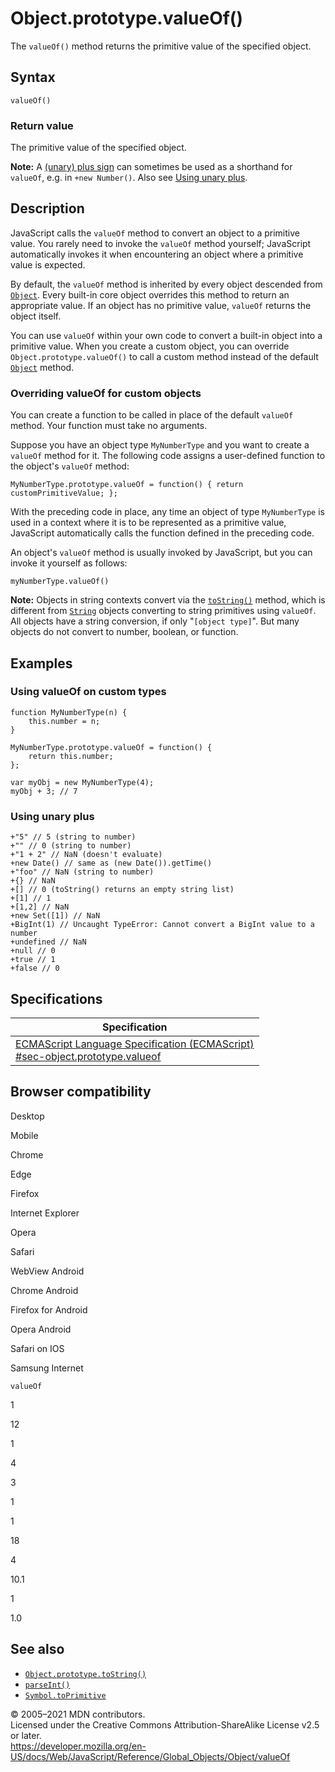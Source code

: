 Object.prototype.valueOf()
==========================

The `valueOf()` method returns the primitive value of the specified object.

Syntax
------

    valueOf()

### Return value

The primitive value of the specified object.

**Note:** A [(unary) plus sign](https://developer.mozilla.org/en-US/docs/Web/JavaScript/Reference/Operators#unary_plus) can sometimes be used as a shorthand for `valueOf`, e.g. in `+new Number()`. Also see [Using unary plus](#using_unary_plus).

Description
-----------

JavaScript calls the `valueOf` method to convert an object to a primitive value. You rarely need to invoke the `valueOf` method yourself; JavaScript automatically invokes it when encountering an object where a primitive value is expected.

By default, the `valueOf` method is inherited by every object descended from [`Object`](../object). Every built-in core object overrides this method to return an appropriate value. If an object has no primitive value, `valueOf` returns the object itself.

You can use `valueOf` within your own code to convert a built-in object into a primitive value. When you create a custom object, you can override `Object.prototype.valueOf()` to call a custom method instead of the default [`Object`](../object) method.

### Overriding valueOf for custom objects

You can create a function to be called in place of the default `valueOf` method. Your function must take no arguments.

Suppose you have an object type `MyNumberType` and you want to create a `valueOf` method for it. The following code assigns a user-defined function to the object's `valueOf` method:

    MyNumberType.prototype.valueOf = function() { return customPrimitiveValue; };

With the preceding code in place, any time an object of type `MyNumberType` is used in a context where it is to be represented as a primitive value, JavaScript automatically calls the function defined in the preceding code.

An object's `valueOf` method is usually invoked by JavaScript, but you can invoke it yourself as follows:

    myNumberType.valueOf()

**Note:** Objects in string contexts convert via the [`toString()`](tostring) method, which is different from [`String`](../string) objects converting to string primitives using `valueOf`. All objects have a string conversion, if only "`[object type]`". But many objects do not convert to number, boolean, or function.

Examples
--------

### Using valueOf on custom types

    function MyNumberType(n) {
        this.number = n;
    }

    MyNumberType.prototype.valueOf = function() {
        return this.number;
    };

    var myObj = new MyNumberType(4);
    myObj + 3; // 7

### Using unary plus

    +"5" // 5 (string to number)
    +"" // 0 (string to number)
    +"1 + 2" // NaN (doesn't evaluate)
    +new Date() // same as (new Date()).getTime()
    +"foo" // NaN (string to number)
    +{} // NaN
    +[] // 0 (toString() returns an empty string list)
    +[1] // 1
    +[1,2] // NaN
    +new Set([1]) // NaN
    +BigInt(1) // Uncaught TypeError: Cannot convert a BigInt value to a number
    +undefined // NaN
    +null // 0
    +true // 1
    +false // 0

Specifications
--------------

<table><thead><tr class="header"><th>Specification</th></tr></thead><tbody><tr class="odd"><td><a href="https://tc39.es/ecma262/#sec-object.prototype.valueof">ECMAScript Language Specification (ECMAScript)<br />
<span class="small">#sec-object.prototype.valueof</span></a></td></tr></tbody></table>

Browser compatibility
---------------------

Desktop

Mobile

Chrome

Edge

Firefox

Internet Explorer

Opera

Safari

WebView Android

Chrome Android

Firefox for Android

Opera Android

Safari on IOS

Samsung Internet

`valueOf`

1

12

1

4

3

1

1

18

4

10.1

1

1.0

See also
--------

-   [`Object.prototype.toString()`](tostring)
-   [`parseInt()`](../parseint)
-   [`Symbol.toPrimitive`](../symbol/toprimitive)

© 2005–2021 MDN contributors.  
Licensed under the Creative Commons Attribution-ShareAlike License v2.5 or later.  
<a href="https://developer.mozilla.org/en-US/docs/Web/JavaScript/Reference/Global_Objects/Object/valueOf" class="_attribution-link">https://developer.mozilla.org/en-US/docs/Web/JavaScript/Reference/Global_Objects/Object/valueOf</a>
